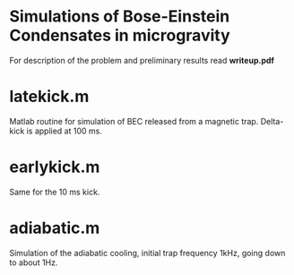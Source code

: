 # Simulations of Bose-Einstein Condensates in microgravity

For description  of the problem and preliminary results read **writeup.pdf**

# latekick.m

Matlab routine for simulation of BEC released from a magnetic trap. Delta-kick is applied at 100 ms.

# earlykick.m 

Same for the 10 ms kick.

# adiabatic.m

Simulation of the adiabatic cooling, initial trap frequency 1kHz, going down to about 1Hz.
